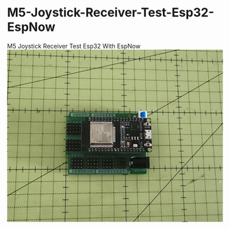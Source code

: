 # M5-Joystick-Receiver-Test-Esp32-EspNow
M5 Joystick Receiver Test Esp32 With EspNow
![image](Images/Esp32-Wroom.jpg)